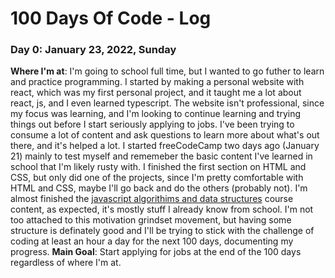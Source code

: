# 100 Days Of Code - Log

### Day 0: January 23, 2022, Sunday
**Where I'm at**: I'm going to school full time, but I wanted to go futher to learn and practice programming. I started by making a personal website with react, which was my first personal project, and it taught me a lot about react, js, and I even learned typescript. The website isn't professional, since my focus was learning, and I'm looking to continue learning and trying things out before I start seriously applying to jobs. I've been trying to consume a lot of content and ask questions to learn more about what's out there, and it's helped a lot.
  I started freeCodeCamp two days ago (January 21) mainly to test myself and rememeber the basic content I've learned in school that I'm likely rusty with. I finished the first section on HTML and CSS, but only did one of the projects, since I'm pretty comfortable with HTML and CSS, maybe I'll go back and do the others (probably not). I'm almost finished the [javascript algorithims and data structures](https://www.freecodecamp.org/learn/javascript-algorithms-and-data-structures/) course content, as expected, it's mostly stuff I already know from school.
  I'm not too attached to this motivation grindset movement, but having some structure is definately good and I'll be trying to stick with the challenge of coding at least an hour a day for the next 100 days, documenting my progress.
**Main Goal**: Start applying for jobs at the end of the 100 days regardless of where I'm at.
  
<!-- 
### Day 0: February 30, 2016 (Example 1)
##### (delete me or comment me out)

**Today's Progress**: Fixed CSS, worked on canvas functionality for the app.

**Thoughts:** I really struggled with CSS, but, overall, I feel like I am slowly getting better at it. Canvas is still new for me, but I managed to figure out some basic functionality.

**Link to work:** [Calculator App](http://www.example.com)

### Day 0: February 30, 2016 (Example 2)
##### (delete me or comment me out)

**Today's Progress**: Fixed CSS, worked on canvas functionality for the app.

**Thoughts**: I really struggled with CSS, but, overall, I feel like I am slowly getting better at it. Canvas is still new for me, but I managed to figure out some basic functionality.

**Link(s) to work**: [Calculator App](http://www.example.com)


### Day 1: June 27, Monday

**Today's Progress**: I've gone through many exercises on FreeCodeCamp.

**Thoughts** I've recently started coding, and it's a great feeling when I finally solve an algorithm challenge after a lot of attempts and hours spent.

**Link(s) to work**
1. [Find the Longest Word in a String](https://www.freecodecamp.com/challenges/find-the-longest-word-in-a-string)
2. [Title Case a Sentence](https://www.freecodecamp.com/challenges/title-case-a-sentence) -->


